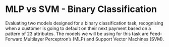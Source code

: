 # MLP vs SVM - Binary Classification


Evaluating two models designed for a binary classification task, recognising when a customer is going to default on their next payment based on a pattern of 23 attributes. The models we will be using for this task are Feed-Forward Multilayer Perceptron’s (MLP) and Support Vector Machines (SVM).
